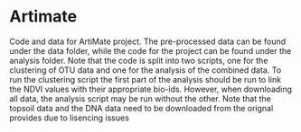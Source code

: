# Artimate
Code and data for ArtiMate project. The pre-processed data can be found under the data folder, while the code for the project can be found under the analysis folder. Note that the code is split into two scripts, one for the clustering of OTU data and one for the analysis of the combined data. To run the clustering script the first part of the analysis should be run to link the NDVI values with their appropriate bio-ids. However, when downloading all data, the analysis script may be run without the other. Note that the topsoil data and the DNA data need to be downloaded from the orignal provides due to lisencing issues
